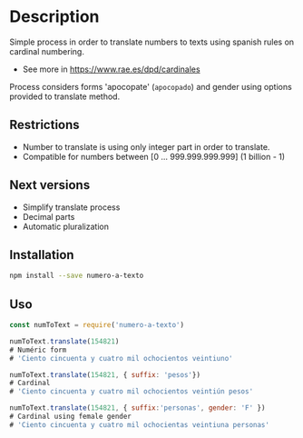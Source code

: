 # Description

Simple process in order to translate numbers to texts using spanish rules on cardinal numbering.

* See more in <https://www.rae.es/dpd/cardinales>

Process considers forms 'apocopate' (`apocopado`) and gender using options provided to translate method.

## Restrictions

* Number to translate is using only integer part in order to translate.
* Compatible for numbers between [0 ... 999.999.999.999] (1 billion - 1)

## Next versions

* Simplify translate process
* Decimal parts
* Automatic pluralization

## Installation

```sh
npm install --save numero-a-texto
```

## Uso

```js
const numToText = require('numero-a-texto')

numToText.translate(154821)
# Numéric form
# 'Ciento cincuenta y cuatro mil ochocientos veintiuno'

numToText.translate(154821, { suffix: 'pesos'})
# Cardinal
# 'Ciento cincuenta y cuatro mil ochocientos veintiún pesos'

numToText.translate(154821, { suffix:'personas', gender: 'F' })
# Cardinal using female gender
# 'Ciento cincuenta y cuatro mil ochocientas veintiuna personas'
```
